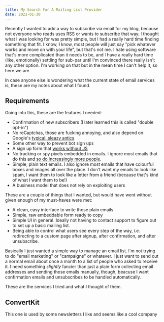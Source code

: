```yaml
---
title: My Search For A Mailing List Provider
date: 2021-01-30
---
```


Recently I wanted to add a way to subscribe via email for my blog, because not everyone who reads uses RSS or wants to subscribe that way. I thought what I was looking for was pretty simple, but I had a really hard time finding something that fit. I know, I know, most people will just say "pick whatever works and move on with your life", but that's not me. I hate using software that's more complicated than it needs to be, and I have a really hard time (like, emotionally) settling for sub-par until I'm convinced there really isn't any other option. I'm working on that but in the mean time I can't help it, so here we are.

In case anyone else is wondering what the current state of email services is, these are my notes about what I found.

## Requirements

Going into this, these are the features I needed:

- Confirmation of new subscribers (I later learned this is called "double opt-in")
- No reCaptchas, those are fucking annoying, and also depend on Google's [typical, sleazy antics](https://www.fastcompany.com/90369697/googles-new-recaptcha-has-a-dark-side)
- Some other way to prevent bot sign ups
- A sign up form that [works without JS](https://kryogenix.org/code/browser/everyonehasjs.html)
- No tracking or spy pixels embedded in emails. I ignore most emails that do this and [so do increasingly more people](https://twitter.com/tomrossi7/status/1352264310966415362).
- Simple, plain text emails. I also ignore most emails that have colourful boxes and images all over the place. I don't want my emails to look like spam, I want them to look like a letter from a friend (because that's kind of what I want them to be!)
- A business model that does not rely on exploiting users

These are a couple of things that I wanted, but would have went without given enough of my must-haves were met:
- A clean, easy interface to write those plain emails
- Simple, raw embeddable form ready to copy
- Simple UI in general. Ideally not having to contact support to figure out to set up a basic mailing list.
- Being able to control what users see every step of the way, i.e. redirecting to a custom page after signup, after confirmation, and after unsubscribe.

Basically I just wanted a simple way to manage an email list. I'm not trying to do "email marketing" or "campaigns" or whatever. I just want to send out a normal email about once a month to a list of people who asked to receive it. I need something _slightly_ fancier than just a plain form collecting email addresses and sending those emails manually, though, beacuse I want confirmation emails and unsubscribes to be handled automatically.

These are the services I tried and what I thought of them.

## ConvertKit

This one is used by some newsletters I like and seems like a cool company


























